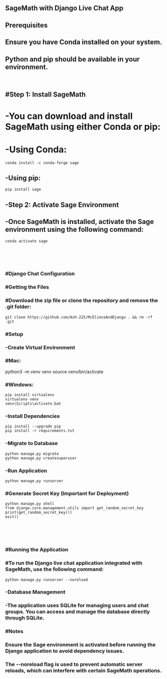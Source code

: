## SageMath with Django Live Chat App

## Prerequisites <br>

## Ensure you have Conda installed on your system.<br>

## Python and pip should be available in your environment.
<br>

## #Step 1: Install SageMath

# -You can download and install SageMath using either Conda or pip:

# -Using Conda:
```
conda install -c conda-forge sage
```
## -Using pip:
```
pip install sage
```
## -Step 2: Activate Sage Environment

## -Once SageMath is installed, activate the Sage environment using the following command:
```
conda activate sage
```
<br><br><br>

### #Django Chat Configuration

### #Getting the Files <br>

### #Download the zip file or clone the repository and remove the .git folder:
```
git clone https://github.com/Ash-225/McElieceAndDjango . && rm -rf .git
```
### #Setup

### -Create Virtual Environment

### #Mac:

python3 -m venv venv
source venv/bin/activate

### #Windows:
```
pip install virtualenv 
virtualenv venv 
venv\Scripts\activate.bat 
```
### -Install Dependencies
```
pip install --upgrade pip
pip install -r requirements.txt
```

### -Migrate to Database
```
python manage.py migrate
python manage.py createsuperuser
```

### -Run Application
```
python manage.py runserver
```

### #Generate Secret Key (Important for Deployment)
```
python manage.py shell
from django.core.management.utils import get_random_secret_key
print(get_random_secret_key())
exit()
```
<br><br><br>
### #Running the Application<br>

### #To run the Django live chat application integrated with SageMath, use the following command:
```
python manage.py runserver --noreload
```
### -Database Management

### -The application uses SQLite for managing users and chat groups. You can access and manage the database directly through SQLite.

### #Notes

### Ensure the Sage environment is activated before running the Django application to avoid dependency issues.

### The --noreload flag is used to prevent automatic server reloads, which can interfere with certain SageMath operations.
